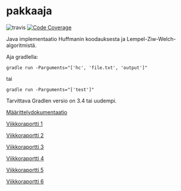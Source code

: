 # pakkaaja

![travis](https://travis-ci.org/virtalas/pakkaaja.svg?branch=master)
[![Code Coverage](https://img.shields.io/codecov/c/github/virtalas/pakkaaja/master.svg)](https://codecov.io/github/virtalas/pakkaaja/)

Java implementaatio Huffmanin koodauksesta ja Lempel-Ziw-Welch-algoritmistä.

Aja gradlella:

    gradle run -Parguments="['hc', 'file.txt', 'output']"

tai

    gradle run -Parguments="['test']"
    
Tarvittava Gradlen versio on 3.4 tai uudempi.

[Määrittelydokumentaatio](https://github.com/virtalas/pakkaaja/tree/master/docs/määrittelydokumentti.md)

[Viikkoraportti 1](https://github.com/virtalas/pakkaaja/tree/master/docs/viikkoraportti1.md)

[Viikkoraportti 2](https://github.com/virtalas/pakkaaja/blob/master/docs/viikkoraportti2.md)

[Viikkoraportti 3](https://github.com/virtalas/pakkaaja/blob/master/docs/viikkoraportti3.md)

[Viikkoraportti 4](https://github.com/virtalas/pakkaaja/blob/master/docs/viikkoraportti4.md)

[Viikkoraportti 5](https://github.com/virtalas/pakkaaja/blob/master/docs/viikkoraportti5.md)

[Viikkoraportti 6](https://github.com/virtalas/pakkaaja/blob/master/docs/viikkoraportti6.md)
